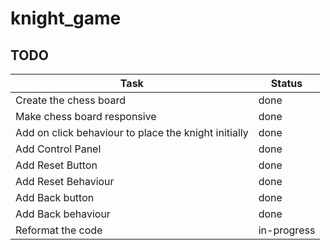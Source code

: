 # knight_game

## TODO

| Task                                                 | Status      |
| ---------------------------------------------------- | ----------- |
| Create the chess board                               | done        |
| Make chess board responsive                          | done        |
| Add on click behaviour to place the knight initially | done        |
| Add Control Panel                                    | done        |
| Add Reset Button                                     | done        |
| Add Reset Behaviour                                  | done        |
| Add Back button                                      | done        |
| Add Back behaviour                                   | done        |
| Reformat the code                                    | in-progress |